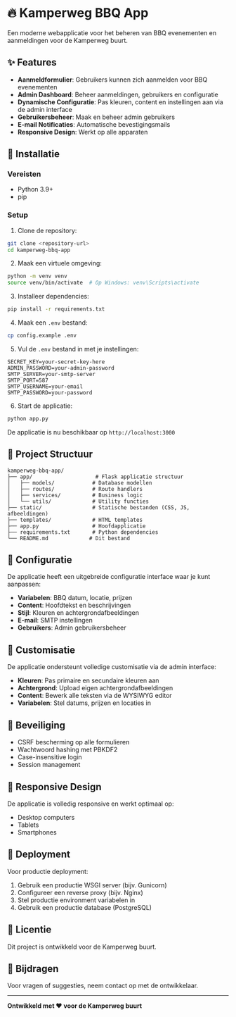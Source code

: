 # 🔥 Kamperweg BBQ App

Een moderne webapplicatie voor het beheren van BBQ evenementen en aanmeldingen voor de Kamperweg buurt.

## ✨ Features

- **Aanmeldformulier**: Gebruikers kunnen zich aanmelden voor BBQ evenementen
- **Admin Dashboard**: Beheer aanmeldingen, gebruikers en configuratie
- **Dynamische Configuratie**: Pas kleuren, content en instellingen aan via de admin interface
- **Gebruikersbeheer**: Maak en beheer admin gebruikers
- **E-mail Notificaties**: Automatische bevestigingsmails
- **Responsive Design**: Werkt op alle apparaten

## 🚀 Installatie

### Vereisten
- Python 3.9+
- pip

### Setup
1. Clone de repository:
```bash
git clone <repository-url>
cd kamperweg-bbq-app
```

2. Maak een virtuele omgeving:
```bash
python -m venv venv
source venv/bin/activate  # Op Windows: venv\Scripts\activate
```

3. Installeer dependencies:
```bash
pip install -r requirements.txt
```

4. Maak een `.env` bestand:
```bash
cp config.example .env
```

5. Vul de `.env` bestand in met je instellingen:
```
SECRET_KEY=your-secret-key-here
ADMIN_PASSWORD=your-admin-password
SMTP_SERVER=your-smtp-server
SMTP_PORT=587
SMTP_USERNAME=your-email
SMTP_PASSWORD=your-password
```

6. Start de applicatie:
```bash
python app.py
```

De applicatie is nu beschikbaar op `http://localhost:3000`

## 📁 Project Structuur

```
kamperweg-bbq-app/
├── app/                    # Flask applicatie structuur
│   ├── models/            # Database modellen
│   ├── routes/            # Route handlers
│   ├── services/          # Business logic
│   └── utils/             # Utility functies
├── static/                # Statische bestanden (CSS, JS, afbeeldingen)
├── templates/             # HTML templates
├── app.py                 # Hoofdapplicatie
├── requirements.txt       # Python dependencies
└── README.md             # Dit bestand
```

## 🔧 Configuratie

De applicatie heeft een uitgebreide configuratie interface waar je kunt aanpassen:

- **Variabelen**: BBQ datum, locatie, prijzen
- **Content**: Hoofdtekst en beschrijvingen
- **Stijl**: Kleuren en achtergrondafbeeldingen
- **E-mail**: SMTP instellingen
- **Gebruikers**: Admin gebruikersbeheer

## 🎨 Customisatie

De applicatie ondersteunt volledige customisatie via de admin interface:

- **Kleuren**: Pas primaire en secundaire kleuren aan
- **Achtergrond**: Upload eigen achtergrondafbeeldingen
- **Content**: Bewerk alle teksten via de WYSIWYG editor
- **Variabelen**: Stel datums, prijzen en locaties in

## 🔐 Beveiliging

- CSRF bescherming op alle formulieren
- Wachtwoord hashing met PBKDF2
- Case-insensitive login
- Session management

## 📱 Responsive Design

De applicatie is volledig responsive en werkt optimaal op:
- Desktop computers
- Tablets
- Smartphones

## 🚀 Deployment

Voor productie deployment:

1. Gebruik een productie WSGI server (bijv. Gunicorn)
2. Configureer een reverse proxy (bijv. Nginx)
3. Stel productie environment variabelen in
4. Gebruik een productie database (PostgreSQL)

## 📝 Licentie

Dit project is ontwikkeld voor de Kamperweg buurt.

## 🤝 Bijdragen

Voor vragen of suggesties, neem contact op met de ontwikkelaar.

---

**Ontwikkeld met ❤️ voor de Kamperweg buurt**